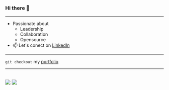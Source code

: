 ### Hi there 👋
---
- Passionate about
  - Leadership
  - Collaboration
  - Opensource
- 📫 Let's conect on [LinkedIn](https://www.linkedin.com/in/steven-lucero/)

---
```git checkout``` my [portfolio](https://stevejoluc.github.io)

---
![](https://github.com/stevejoluc/github-stats/blob/master/generated/overview.svg)
![](https://github.com/stevejoluc/github-stats/blob/master/generated/languages.svg)
---
